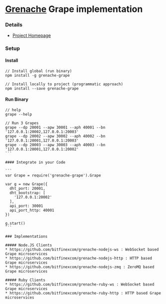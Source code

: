 # [Grenache](https://github.com/bitfinexcom/grenache) Grape implementation

### Details
- [Project Homepage](https://github.com/bitfinexcom/grenache) 

### Setup

#### Install

```
// Install global (run binary)
npm install -g grenache-grape
```

```
// Install locally to project (programmatic approach)
npm install --save grenache-grape
```

#### Run Binary

```
// help
grape --help
````

````
// Run 3 Grapes
grape --dp 20001 --apw 30001 --aph 40001 --bn '127.0.0.1:20002,127.0.0.1:20003'
grape --dp 20002 --apw 30002 --aph 40002 --bn '127.0.0.1:20001,127.0.0.1:20003'
grape --dp 20003 --apw 30003 --aph 40003 --bn '127.0.0.1:20001,127.0.0.1:20002'
```

#### Integrate in your Code

```
var Grape = require('grenache-grape').Grape

var g = new Grape({
  dht_port: 20001,
  dht_bootstrap: [
    '127.0.0.1:20002'
  ],
  api_port: 30001
  api_port_http: 40001
})

g.start()
```

### Implementations

##### Node.JS Clients
* https://github.com/bitfinexcom/grenache-nodejs-ws : WebSocket based Grape microservices
* https://github.com/bitfinexcom/grenache-nodejs-http : HTTP based Grape microservices
* https://github.com/bitfinexcom/grenache-nodejs-zmq : ZeroMQ based Grape microservices

##### Ruby Clients
* https://github.com/bitfinexcom/grenache-ruby-ws : WebSocket based Grape microservices
* https://github.com/bitfinexcom/grenache-ruby-http : HTTP based Grape microservices
